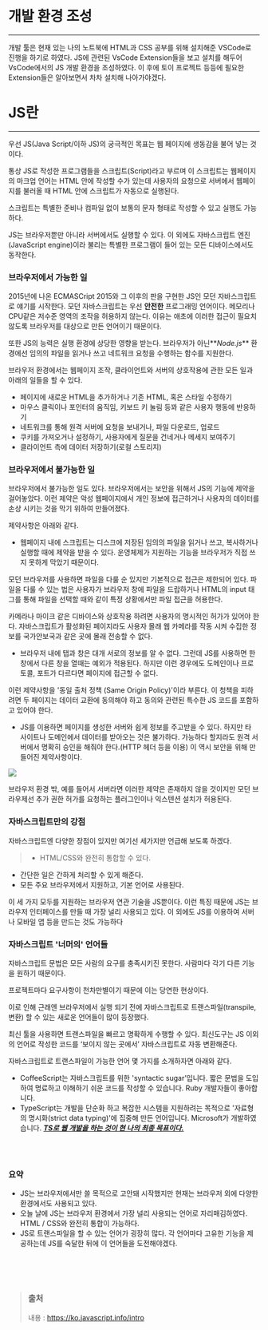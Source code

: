 # 개발 환경 조성

---

개발 툴은 현재 있는 나의 노트북에 HTML과 CSS 공부를 위해 설치해준 VSCode로 진행을 하기로 하였다.
JS에 관련된 VsCode Extension들을 보고 설치를 해두어 VsCode에서의 JS 개발 환경을 조성하였다.
이 후에 토이 프로젝트 등등에 필요한 Extension들은 알아보면서 차차 설치해 나아가야겠다.

# JS란

---

우선 JS(Java Script/이하 JS)의 궁극적인 목표는 웹 페이지에 생동감을 불어 넣는 것이다.

통상 JS로 작성한 프로그램들을 스크립트(Script)라고 부르며 이 스크립트는 웹페이지의 마크업 언어는 HTML 안에 작성할 수가 있는데
사용자의 요청으로 서버에서 웹페이지를 불러올 때 HTML 안에 스크립트가 자동으로 실행된다.

스크립트는 특별한 준비나 컴파일 없이 보통의 문자 형태로 작성할 수 있고 실행도 가능하다.

JS는 브라우저뿐만 아니라 서버에서도 실행할 수 있다. 이 외에도 자바스크립트 엔진(JavaScript engine)이라 불리는 특별한 프로그램이 들어 있는 모든 디바이스에서도 동작한다.

### 브라우저에서 가능한 일

2015년에 나온 ECMASCript 2015와 그 이후의 판을 구현한 JS인 모던 자바스크립트로 얘기를 시작한다.
모던 자바스크립트는 우선 **안전한** 프로그래밍 언어이다.
메모리나 CPU같은 저수준 영역의 조작을 허용하지 않는다.
이유는 애초에 이러한 접근이 필요치 않도록 브라우저를 대상으로 만든 언어이기 때문이다.

또한 JS의 능력은 실행 환경에 상당한 영향을 받는다.
브라우저가 아닌**_Node.js_** 환경에선 임의의 파일을 읽거나 쓰고 네트워크 요청을 수행하는 함수를 지원한다.

브라우저 환경에서는 웹페이지 조작, 클라이언트와 서버의 상호작용에 관한 모든 일과 아래의 일들을 할 수 있다.

- 페이지에 새로운 HTML을 추가하거나 기존 HTML, 혹은 스타일 수정하기
- 마우스 클릭이나 포인터의 움직임, 키보드 키 눌림 등꽈 같은 사용자 행동에 반응하기
- 네트워크를 통해 원격 서버에 요청을 보내거나, 파일 다운로드, 업로드
- 쿠키를 가져오거나 설정하기, 사용자에게 질문을 건네거나 메세지 보여주기
- 클라이언트 측에 데이터 저장하기(로컬 스토리지)

### 브라우저에서 불가능한 일

브라우저에서 불가능한 일도 있다.
브라우저에서는 보안을 위해서 JS의 기능에 제약을 걸어놓았다.
이런 제약은 악성 웹페이지에서 개인 정보에 접근하거나 사용자의 데이터를 손상 시키는 것을 막기 위하여 만들어졌다.

제약사항은 아래와 같다.

- 웹페이지 내에 스크립트는 디스크에 저장된 임의의 파일을 읽거나 쓰고, 복사하거나 실행할 때에 제약을 받을 수 있다. 운영체제가 지원하는 기능을 브라우저가 직접 쓰지 못하게 막았기 때문이다.

모던 브라우저를 사용하면 파일을 다룰 순 있지만 기본적으로 접근은 제한되어 있다. 파일을 다룰 수 있는 법은 사용자가 브라우저 창에 파일을 드랍하거나 HTML의 input 태그를 통해 파일을 선택할 때와 같이 특정 상황에서만 파일 접근을 허용한다.

카메라나 마이크 같은 디바이스와 상호작용 하려면 사용자의 명시적인 허가가 있어야 한다. 자바스크립트가 활성화된 페이지라도 사용자 몰래 웹 카메라를 작동 시켜 수집한 정보를 국가안보국과 같은 곳에 몰래 전송할 수 없다.

- 브라우저 내에 탭과 창은 대개 서로의 정보를 알 수 없다. 그런데 JS를 사용하면 한 창에서 다른 창을 열때는 예외가 적용된다. 하지만 이런 경우에도 도메인이나 프로토콜, 포트가 다르다면 페이지에 접근할 수 없다.

이런 제약사항을 '동일 출처 정책 (Same Origin Policy)'이라 부른다. 이 청책을 피하려면 두 페이지는 데이터 교환에 동의해야 하고 동의와 관련된 특수한 JS 코드를 포함하고 있어야 한다.

- JS를 이용하면 페이지를 생성한 서버와 쉽게 정보를 주고받을 수 있다. 하지만 타 사이트나 도메인에서 데이터를 받아오는 것은 불가하다. 가능하다 할지라도 원격 서버에서 명확히 승인을 해줘야 한다.(HTTP 헤더 등을 이용) 이 역시 보안을 위해 만들어진 제약사항이다.

![](https://images.velog.io/images/dnjstj96/post/99c85f0f-d790-4b6b-b848-4220661d6df1/image.png)

브라우저 환경 밖, 예를 들어서 서버라면 이러한 제약은 존재하지 않을 것이지만 모던 브라우제선 추가 권한 허가를 요청하는 플러그인이나 익스텐션 설치가 허용된다.

### 자바스크립트만의 강점

자바스크립트엔 다양한 장점이 있지만 여기선 세가지만 언급해 보도록 하겠다.

> - HTML/CSS와 완전히 통합할 수 있다.

- 간단한 일은 간하게 처리할 수 있게 해준다.
- 모든 주요 브라우저에서 지원하고, 기본 언어로 사용된다.

이 세 가지 모두를 지원하는 브라우저 연관 기술을 JS뿐이다.
이런 특징 때문에 JS는 브라우저 인터페이스를 만들 때 가장 널리 사용되고 있다.
이 외에도 JS를 이용하여 서버나 모바일 앱 등을 만드는 것도 가능하다

### 자바스크립트 '너머의' 언어들

자바스크립트 문법은 모든 사람의 요구를 충족시키진 못한다. 사람마다 각기 다른 기능을 원하기 때문이다.

프로젝트마다 요구사항이 천차만별이기 때문에 이는 당연한 현상이다.

이로 인해 근래엔 브라우저에서 실행 되기 전에 자바스크립트로 트랜스파일(transpile, 변환) 할 수 있는 새로운 언어들이 많이 등장했다.

최신 툴을 사용하면 트랜스파일을 빠르고 명확하게 수행할 수 있다. 최신도구는 JS 이외의 언어로 작성한 코드를 ‘보이지 않는 곳에서’ 자바스크립트로 자동 변환해준다.

자바스크립트로 트랜스파일이 가능한 언어 몇 가지를 소개하자면 아래와 같다.

- CoffeeScript는 자바스크립트를 위한 'syntactic sugar’입니다. 짧은 문법을 도입하여 명료하고 이해하기 쉬운 코드를 작성할 수 있습니다. Ruby 개발자들이 좋아합니다.
- TypeScript는 개발을 단순화 하고 복잡한 시스템을 지원하려는 목적으로 '자료형의 명시화(strict data typing)'에 집중해 만든 언어입니다. Microsoft가 개발하였습니다.
  <u>**_TS로 웹 개발을 하는 것이 현 나의 최종 목표이다._**</u>

<br/><br/>

### 요약

- JS는 브라우저에서만 쓸 목적으로 고안돼 시작했지만 현재는 브라우저 외에 다양한 환경에서도 사용되고 있다.
- 오늘 날에 JS는 브라우저 환경에서 가장 널리 사용되는 언어로 자리매김하였다. HTML / CSS와 완전히 통합이 가능하다.
- JS로 트랜스파일을 할 수 있는 언어가 굉장히 많다. 각 언어마다 고유한 기능을 제공하는데 JS를 숙달한 뒤에 이 언어들을 도전해야겠다.

</br></br></br>

> ### 출처
>
> 내용 : https://ko.javascript.info/intro
